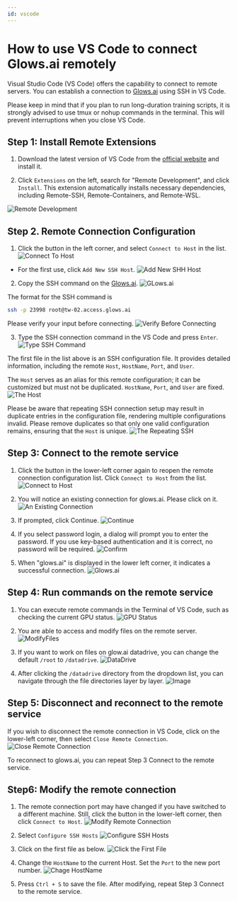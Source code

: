 ```yaml
---
id: vscode
---
```


# How to use VS Code to connect Glows.ai remotely

Visual Studio Code (VS Code) offers the capability to connect to remote servers. You can establish a connection to [Glows.ai](https://glows.ai) using SSH in VS Code.

Please keep in mind that if you plan to run long-duration training scripts, it is strongly advised to use tmux or nohup commands in the terminal. This will prevent interruptions when you close VS Code.

## **Step 1: Install Remote Extensions**

1. Download the latest version of VS Code from the [official website](https://code.visualstudio.com/) and install it.

2. Click `Extensions` on the left, search for "Remote Development", and click `Install`.
  This extension automatically installs necessary dependencies, including Remote-SSH, Remote-Containers, and Remote-WSL.

  ![Remote Development](../tutorials-images/01.VSCode/01.RemoteDevelopment.png)

## **Step 2. Remote Connection Configuration**

1. Click the button in the left corner, and select `Connect to Host` in the list.
![Connect To Host](../tutorials-images/01.VSCode/02.Connect2Host.PNG)

- For the first use, click `Add New SSH Host`.
![Add New SHH Host](../tutorials-images/01.VSCode/03.AddNewSHHHost.PNG)

2. Copy the SSH command on the [Glows.ai](https://glows.ai).
![GLows.ai](../tutorials-images/01.VSCode/04.Glowsai.PNG)

  The format for the SSH command is
```bash
ssh -p 23998 root@tw-02.access.glows.ai
```
  Please verify your input before connecting.
 ![Verify Before Connecting](../tutorials-images/01.VSCode/05.VerifyBeforeConnecting.png)

3. Type the SSH connection command in the VS Code and press `Enter`.
![Type SSH Command](../tutorials-images/01.VSCode/06.TypeSSHCommand.png)

  The first file in the list above is an SSH configuration file. It provides detailed information, including the remote `Host`, `HostName`, `Port`, and `User`.

  The `Host` serves as an alias for this remote configuration; it can be customized but must not be duplicated. `HostName`, `Port`, and `User` are fixed.
  ![The Host](../tutorials-images/01.VSCode/07.TheHost.png)

  Please be aware that repeating SSH connection setup may result in duplicate entries in the configuration file, rendering multiple configurations invalid. Please remove duplicates so that only one valid configuration remains, ensuring that the `Host` is unique.
  ![The Repeating SSH](../tutorials-images/01.VSCode/08.TheRepeatingSSH.png)

## **Step 3: Connect to the remote service**

1. Click the button in the lower-left corner again to reopen the remote connection configuration list. Click `Connect to Host` from the list.
![Connect to Host](../tutorials-images/01.VSCode/09.Connect2Host.png)

2. You will notice an existing connection for glows.ai. Please click on it.
![An Existing Connection](../tutorials-images/01.VSCode/10.AnExistingConnection.png)

3. If prompted, click Continue.
![Continue](../tutorials-images/01.VSCode/11.Continue.png)

4. If you select password login, a dialog will prompt you to enter the password. If you use key-based authentication and it is correct, no password will be required.
![Confirm](../tutorials-images/01.VSCode/12.Confirm.png)

5. When "glows.ai" is displayed in the lower left corner, it indicates a successful connection.
![Glows.ai](../tutorials-images/01.VSCode/13.GLowsai.png)

## **Step 4: Run commands on the remote service**

1. You can execute remote commands in the Terminal of VS Code, such as checking the current GPU status.
![GPU Status](../tutorials-images/01.VSCode/14.GPUStatus.png)

2. You are able to access and modify files on the remote server.
![ModifyFiles](../tutorials-images/01.VSCode/15.ModifyFiles.png)

3. If you want to work on files on glow.ai datadrive, you can change the default `/root` to `/datadrive`.
![DataDrive](../tutorials-images/01.VSCode/16.DataDrive.png)

4. After clicking the `/datadrive` directory from the dropdown list, you can navigate through the file directories layer by layer.
![Image](../tutorials-images/01.VSCode/17.FileDirectories.png)

## **Step 5: Disconnect and reconnect to the remote service**

If you wish to disconnect the remote connection in VS Code, click on the lower-left corner, then select `Close Remote Connection`.
![Close Remote Connection](../tutorials-images/01.VSCode/18.CloseRemoteConnection.png)

To reconnect to glows.ai, you can repeat Step 3 Connect to the remote service.

## **Step6: Modify the remote connection**

1. The remote connection port may have changed if you have switched to a different machine.
   Still, click the button in the lower-left corner, then click `Connect to Host`.
![Modify Remote Connection](../tutorials-images/01.VSCode/19.ModifyRemoteConnection.png)

2. Select `Configure SSH Hosts`
![Configure SSH Hosts](../tutorials-images/01.VSCode/20.ConfigureSSHHosts.png)

3. Click on the first file as below.
![Click the First File](../tutorials-images/01.VSCode/21.TheFirstFile.png)

4. Change the `HostName` to the current Host. Set the `Port` to the new port number.
![Chage HostName](../tutorials-images/01.VSCode/22.ChageHostName.png)

5. Press `Ctrl + S` to save the file.
   After modifying, repeat Step 3 Connect to the remote service.
